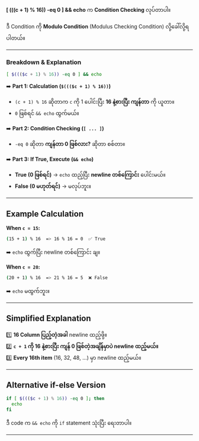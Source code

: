 

**[ $((($c + 1) % 16)) -eq 0 ] && echo** က **Condition Checking** လုပ်တာပါ။  

ဒီ Condition ကို **Modulo Condition** (Modulus Checking Condition) လို့ခေါ်လို့ရပါတယ်။  

---

### **Breakdown & Explanation**

```bash
[ $((($c + 1) % 16)) -eq 0 ] && echo
```
➡️ **Part 1: Calculation (`$((($c + 1) % 16))`)**  
- `(c + 1) % 16` ဆိုတာက `c` ကို 1 ပေါင်းပြီး **16 နဲ့စားပြီး ကျန်တာ** ကို ယူတာ။  
- `0` ဖြစ်ရင် `&& echo` ထွက်မယ်။  

➡️ **Part 2: Condition Checking (`[ ... ]`)**  
- `-eq 0` ဆိုတာ **ကျန်တာ 0 ဖြစ်လား?** ဆိုတာ စစ်တာ။  

➡️ **Part 3: If True, Execute (`&& echo`)**  
- **True (0 ဖြစ်ရင်)** -> `echo` ထည့်ပြီး **newline တစ်ကြောင်း** ပေါင်းမယ်။  
- **False (0 မဟုတ်ရင်)** -> မလုပ်ဘူး။  

---

## **Example Calculation**

**When `c = 15`:**

```bash
(15 + 1) % 16  => 16 % 16 = 0  ✅ True
```
➡️ `echo` ထွက်ပြီး newline တစ်ကြောင်း ချ။  

**When `c = 20`:**
```bash
(20 + 1) % 16  => 21 % 16 = 5  ❌ False
```

➡️ `echo` မထွက်ဘူး။  

---

## **Simplified Explanation**

1️⃣ **16 Column ပြည့်တဲ့အခါ** newline ထည့်ဖို့။  
2️⃣ **`c + 1` ကို 16 နဲ့စားပြီး ကျန် 0 ဖြစ်တဲ့အချိန်မှာပဲ newline ထည့်မယ်။**  
3️⃣ **Every 16th item** (16, 32, 48, ...) မှာ newline ထည့်မယ်။  

---

## **Alternative if-else Version**

```bash
if [ $((($c + 1) % 16)) -eq 0 ]; then
  echo
fi
```

ဒီ code က `&& echo` ကို `if` statement သုံးပြီး ရေးတာပါ။  

---
